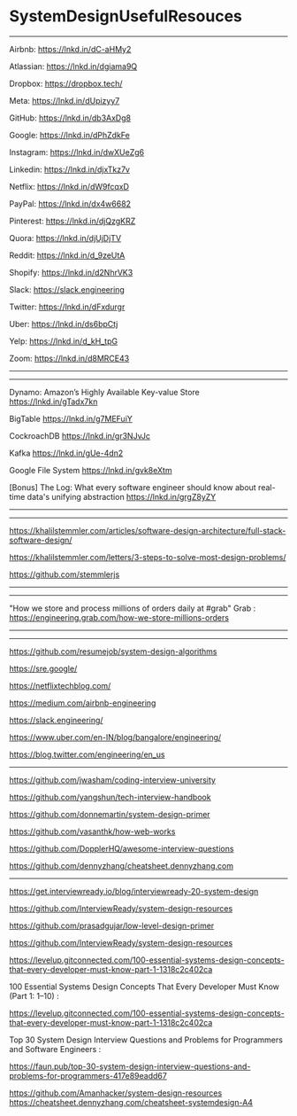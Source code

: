 # SystemDesignUsefulResouces
*****************************************************************************************************************************************************************
Airbnb: https://lnkd.in/dC-aHMy2

Atlassian: https://lnkd.in/dgiama9Q

Dropbox: https://dropbox.tech/

Meta: https://lnkd.in/dUpizyy7

GitHub: https://lnkd.in/db3AxDg8

Google: https://lnkd.in/dPhZdkFe

Instagram: https://lnkd.in/dwXUeZg6

Linkedin: https://lnkd.in/djxTkz7v

Netflix: https://lnkd.in/dW9fcqxD

PayPal: https://lnkd.in/dx4w6682

Pinterest: https://lnkd.in/djQzgKRZ

Quora: https://lnkd.in/djUjDjTV

Reddit: https://lnkd.in/d_9zeUtA

Shopify: https://lnkd.in/d2NhrVK3

Slack: https://slack.engineering

Twitter: https://lnkd.in/dFxdurgr

Uber: https://lnkd.in/ds6bpCtj

Yelp: https://lnkd.in/d_kH_tpG

Zoom: https://lnkd.in/d8MRCE43
****************************************************************************************************************************************************************
*****************************************************************************************************************************************************************

Dynamo: Amazon’s Highly Available Key-value Store
https://lnkd.in/gTadx7kn

BigTable
https://lnkd.in/g7MEFuiY

CockroachDB
https://lnkd.in/gr3NJvJc

Kafka
https://lnkd.in/gUe-4dn2

Google File System
https://lnkd.in/gvk8eXtm

[Bonus] The Log: What every software engineer should know about real-time data's unifying abstraction
https://lnkd.in/grgZ8yZY

********************************************************************************************************************************************************************
*******************************************************************************************************************************************************************
https://khalilstemmler.com/articles/software-design-architecture/full-stack-software-design/

https://khalilstemmler.com/letters/3-steps-to-solve-most-design-problems/


https://github.com/stemmlerjs
******************************************************************************************************************************************************************

********************************************************************************************************************************************************************
"How we store and process millions of orders daily at #grab"
Grab : https://engineering.grab.com/how-we-store-millions-orders
********************************************************************************************************************************************************************

*****************************************************************************************************************************************************************************************************************************************************************************************************************************************

https://github.com/resumejob/system-design-algorithms

https://sre.google/

https://netflixtechblog.com/

https://medium.com/airbnb-engineering

https://slack.engineering/

https://www.uber.com/en-IN/blog/bangalore/engineering/

https://blog.twitter.com/engineering/en_us



____________________________________________________________________________________________________________________________________________________________________________________________________________________________________________________________________________________________________________________________________________________________________________________________________________________________________________________________________________________________________________

https://github.com/jwasham/coding-interview-university

https://github.com/yangshun/tech-interview-handbook

https://github.com/donnemartin/system-design-primer

https://github.com/vasanthk/how-web-works

https://github.com/DopplerHQ/awesome-interview-questions


https://github.com/dennyzhang/cheatsheet.dennyzhang.com


*********************************************************************************************************************************************************************************************************************************************************************************************************************************************************************************************************************************************************************************************************************

https://get.interviewready.io/blog/interviewready-20-system-design

https://github.com/InterviewReady/system-design-resources

https://github.com/prasadgujar/low-level-design-primer


https://github.com/InterviewReady/system-design-resources

https://levelup.gitconnected.com/100-essential-systems-design-concepts-that-every-developer-must-know-part-1-1318c2c402ca

100 Essential Systems Design Concepts That Every Developer Must Know (Part 1: 1–10) :

https://levelup.gitconnected.com/100-essential-systems-design-concepts-that-every-developer-must-know-part-1-1318c2c402ca

Top 30 System Design Interview Questions and Problems for Programmers and Software Engineers :

https://faun.pub/top-30-system-design-interview-questions-and-problems-for-programmers-417e89eadd67

https://github.com/Amanhacker/system-design-resources
https://cheatsheet.dennyzhang.com/cheatsheet-systemdesign-A4
